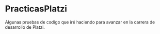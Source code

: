 # PracticasPlatzi
Algunas pruebas de codigo que iré haciendo para avanzar en la carrera de desarrollo de Platzi.
